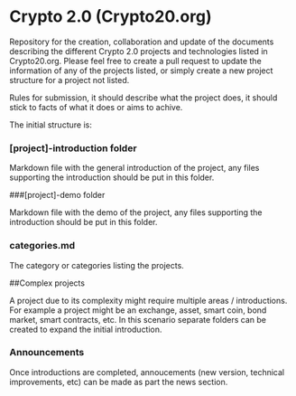 # Crypto 2.0 (Crypto20.org)

Repository for the creation, collaboration and update of the documents describing the different Crypto 2.0 projects and technologies listed in Crypto20.org. Please feel free to create a pull request to update the information of any of the projects listed, or simply create a new project structure for a project not listed.

Rules for submission, it should describe what the project does, it should stick to facts of what it does or aims to achive.

The initial structure is:

### [project]-introduction folder

Markdown file with the general introduction of the project, any files supporting the introduction should be put in this folder.

###[project]-demo folder 

Markdown file with the demo of the project, any files supporting the introduction should be put in this folder.

### categories.md
The category or categories listing the projects.

##Complex projects

A project due to its complexity might require multiple areas / introductions.  For example a project might be an exchange, asset, smart coin, bond market, smart contracts, etc. In this scenario separate folders can be created to expand the initial introduction.

### Announcements
Once introductions are completed, annoucements (new version, technical improvements, etc) can be made as part the news section.
